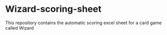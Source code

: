 # Wizard-scoring-sheet
This repository contains the automatic scoring excel sheet for a card game called Wizard
